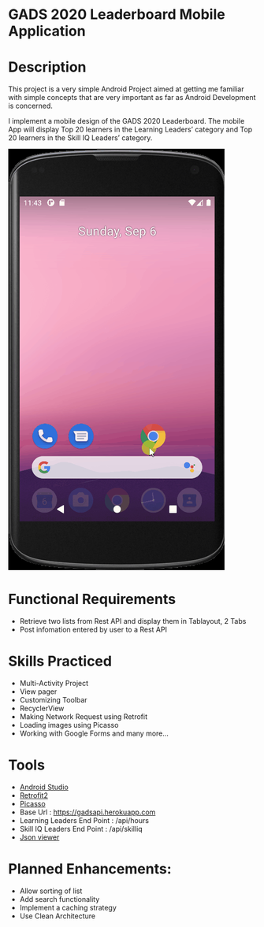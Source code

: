 # GADS 2020 Leaderboard Mobile Application

# Description
This project is a very simple Android Project aimed at getting me familiar with simple
concepts that are very important as far as Android Development is concerned.

I implement a mobile design of the GADS 2020 Leaderboard.
The mobile App will display Top 20 learners in the Learning Leaders’ category and Top 20 learners
in the Skill IQ Leaders’ category.

![Alt Text](https://github.com/khoudNami/LEADERBOARD/blob/master/project.gif)

# Functional Requirements
- Retrieve two lists from Rest API and display them in Tablayout, 2 Tabs
- Post infomation entered by user to  a Rest API

# Skills Practiced
  - Multi-Activity Project
  - View pager
  - Customizing Toolbar
  - RecyclerView
  - Making Network Request using Retrofit
  - Loading images using Picasso
  - Working with Google Forms and many more...

# Tools
  - [Android Studio]
  - [Retrofit2]
  - [Picasso]
  - Base Url : https://gadsapi.herokuapp.com
  - Learning Leaders End Point : /api/hours 
  - Skill IQ Leaders End Point : /api/skilliq
  - [Json viewer]
  
# Planned Enhancements:
  - Allow sorting of list
  - Add search functionality
  - Implement a caching strategy
  - Use Clean Architecture

[//]: #
     [retrofit2]: <https://square.github.io/retrofit/>
   [android studio]: <https://developer.android.com/studio>
   [json viewer]: <https://chrome.google.com/webstore/detail/json-viewer/gbmdgpbipfallnflgajpaliibnhdgobh?utm_source=chrome-ntp-icon%E2%80%A9>
   [picasso]: <https://square.github.io/picasso/>
